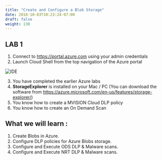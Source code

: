 ```yaml
---
title: "Create and Configure a Blob Storage"
date: 2018-10-03T10:23:24-07:00
draft: false
weight: 130
---
```


## LAB 1

1.  Connect to https://portal.azure.com using your admin credentials
2.  Launch Cloud Shell from the top navigation of the Azure portal

![IDE](/images/mfe/shell-icon.png?classes=border,shadow)

3.  You have completed the earlier Azure labs
4.  **StorageExplorer** is installed on your Mac / PC (You can download the software from https://azure.microsoft.com/en-us/features/storage-explorer/)
5.  You know how to create a MVISION Cloud DLP policy
6.  You know how to create an On Demand Scan

## What we will learn :

1.  Create Blobs in Azure.
2.  Configure DLP policies for Azure Blobs storage.
3.  Configure and Execute ODS DLP & Malware scans.
4.  Configure and Execute NRT DLP & Malware scans.
